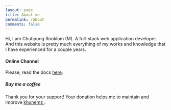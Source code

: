 ```yaml
---
layout: page
title: About me
permalink: /about
comments: false
---
```


<div class="row justify-content-between">
<div class="col-md-8 pr-5">

<p>
Hi, I am Chutipong Rooklom (M). A full-stack web application developer. And this website is pretty much everything of my works and knowledge that I have experienced for a couple years.
</p>

<!-- <p class="mb-5"><img class="shadow-lg" src="{{site.baseurl}}/assets/images/mediumish-jekyll-template.png" alt="jekyll template mediumish" /></p> -->
<h4>Online Channel</h4>

<p>Please, read the docs <a href="https://bootstrapstarter.com/bootstrap-templates/template-mediumish-bootstrap-jekyll/">here</a>.</p>
</div>

<div class="col-md-4">

<div class="sticky-top sticky-top-80">
<h5>Buy me a coffee</h5>

<p>Thank you for your support! Your donation helps me to maintain and improve <a target="_blank" href="https://github.com/khunemz">khunemz <i class="fab fa-github"></i></a>.</p>

<script type="text/javascript" src="https://cdnjs.buymeacoffee.com/1.0.0/button.prod.min.js" data-name="bmc-button" data-slug="khunemz" data-color="#FFDD00" data-emoji=""  data-font="Poppins" data-text="Buy me a coffee" data-outline-color="#000000" data-font-color="#000000" data-coffee-color="#ffffff" ></script>

</div>
</div>
</div>
